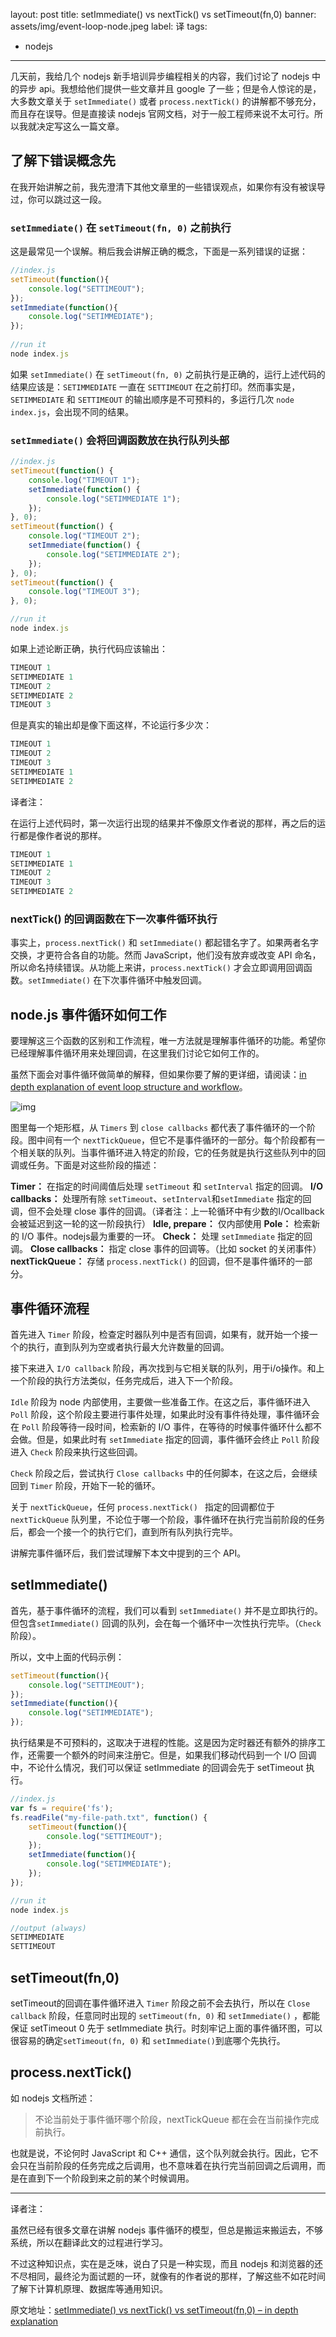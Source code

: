
layout: post
title: setImmediate() vs nextTick() vs setTimeout(fn,0) 
banner: assets/img/event-loop-node.jpeg
label: 译
tags:
- nodejs
---

几天前，我给几个 nodejs 新手培训异步编程相关的内容，我们讨论了 nodejs 中的异步 api。我想给他们提供一些文章并且 google 了一些；但是令人惊诧的是，大多数文章关于 `setImmediate()` 或者 `process.nextTick()` 的讲解都不够充分，而且存在误导。但是直接读 nodejs 官网文档，对于一般工程师来说不太可行。所以我就决定写这么一篇文章。

## 了解下错误概念先

在我开始讲解之前，我先澄清下其他文章里的一些错误观点，如果你有没有被误导过，你可以跳过这一段。

### **`setImmediate()` 在 `setTimeout(fn, 0)` 之前执行**

这是最常见一个误解。稍后我会讲解正确的概念，下面是一系列错误的证据：

```js
//index.js
setTimeout(function(){
    console.log("SETTIMEOUT");
});
setImmediate(function(){
    console.log("SETIMMEDIATE");
});
 
//run it
node index.js
```

如果 `setImmediate()` 在 `setTimeout(fn, 0)` 之前执行是正确的，运行上述代码的结果应该是：`SETIMMEDIATE` 一直在 `SETTIMEOUT` 在之前打印。然而事实是，`SETIMMEDIATE` 和 `SETTIMEOUT` 的输出顺序是不可预料的，多运行几次 `node index.js`，会出现不同的结果。

### **`setImmediate()` 会将回调函数放在执行队列头部**

```js
//index.js
setTimeout(function() {
    console.log("TIMEOUT 1");
    setImmediate(function() {
        console.log("SETIMMEDIATE 1");
    });
}, 0);
setTimeout(function() {
    console.log("TIMEOUT 2");
    setImmediate(function() {
        console.log("SETIMMEDIATE 2");
    });
}, 0);
setTimeout(function() {
    console.log("TIMEOUT 3");
}, 0);

//run it
node index.js
```

如果上述论断正确，执行代码应该输出：

```js
TIMEOUT 1
SETIMMEDIATE 1
TIMEOUT 2
SETIMMEDIATE 2
TIMEOUT 3
```

但是真实的输出却是像下面这样，不论运行多少次：

```js
TIMEOUT 1
TIMEOUT 2
TIMEOUT 3
SETIMMEDIATE 1
SETIMMEDIATE 2
```

译者注：

在运行上述代码时，第一次运行出现的结果并不像原文作者说的那样，再之后的运行都是像作者说的那样。

```js
TIMEOUT 1
SETIMMEDIATE 1
TIMEOUT 2
TIMEOUT 3
SETIMMEDIATE 2
```

### **nextTick() 的回调函数在下一次事件循环执行**

事实上，`process.nextTick()` 和 `setImmediate()` 都起错名字了。如果两者名字交换，才更符合各自的功能。然而 JavaScript，他们没有放弃或改变 API 命名，所以命名持续错误。从功能上来讲，`process.nextTick()` 才会立即调用回调函数。`setImmediate()` 在下次事件循环中触发回调。

## node.js 事件循环如何工作

要理解这三个函数的区别和工作流程，唯一方法就是理解事件循环的功能。希望你已经理解事件循环用来处理回调，在这里我们讨论它如何工作的。

虽然下面会对事件循环做简单的解释，但如果你要了解的更详细，请阅读：[in depth explanation of event loop structure and workflow](http://voidcanvas.com/nodejs-event-loop/)。

![img](http://voidcanvas.com/wp-content/uploads/2017/02/event-loop.png)

图里每一个矩形框，从 `Timers` 到 `close callbacks` 都代表了事件循环的一个阶段。图中间有一个 `nextTickQueue`，但它不是事件循环的一部分。每个阶段都有一个相关联的队列。当事件循环进入特定的阶段，它的任务就是执行这些队列中的回调或任务。下面是对这些阶段的描述：

**Timer：** 在指定的时间阈值后处理 `setTimeout` 和 `setInterval` 指定的回调。
**I/O callbacks：** 处理所有除 `setTimeout`、`setInterval`和`setImmediate` 指定的回调，但不会处理 close 事件的回调。（译者注：上一轮循环中有少数的I/Ocallback会被延迟到这一轮的这一阶段执行）
**Idle, prepare：** 仅内部使用
**Pole：** 检索新的 I/O 事件。nodejs最为重要的一环。
**Check：** 处理 `setImmediate` 指定的回调。
**Close callbacks：** 指定 close 事件的回调等。（比如 socket 的关闭事件）
**nextTickQueue：** 存储 `process.nextTick()` 的回调，但不是事件循环的一部分。

## 事件循环流程

首先进入 `Timer` 阶段，检查定时器队列中是否有回调，如果有，就开始一个接一个的执行，直到队列为空或者执行最大允许数量的回调。

接下来进入 `I/O callback` 阶段，再次找到与它相关联的队列，用于i/o操作。和上一个阶段的执行方法类似，任务完成后，进入下一个阶段。

`Idle` 阶段为 node 内部使用，主要做一些准备工作。在这之后，事件循环进入`Poll` 阶段，这个阶段主要进行事件处理，如果此时没有事件待处理，事件循环会在 `Poll` 阶段等待一段时间，检索新的 I/O 事件，在等待的时候事件循环什么都不会做。但是，如果此时有 `setImmediate` 指定的回调，事件循环会终止 `Poll` 阶段进入 `Check` 阶段来执行这些回调。

`Check` 阶段之后，尝试执行 `Close callbacks` 中的任何脚本，在这之后，会继续回到 `Timer` 阶段，开始下一轮的循环。

关于 `nextTickQueue`，任何 `process.nextTick() ` 指定的回调都位于 `nextTickQueue` 队列里，不论位于哪一个阶段，事件循环在执行完当前阶段的任务后，都会一个接一个的执行它们，直到所有队列执行完毕。

讲解完事件循环后，我们尝试理解下本文中提到的三个 API。

## setImmediate()

首先，基于事件循环的流程，我们可以看到 `setImmediate()` 并不是立即执行的。但包含`setImmediate()` 回调的队列，会在每一个循环中一次性执行完毕。（`Check` 阶段）。

所以，文中上面的代码示例：

```js
setTimeout(function(){
    console.log("SETTIMEOUT");
});
setImmediate(function(){
    console.log("SETIMMEDIATE");
});
```

执行结果是不可预料的，这取决于进程的性能。这是因为定时器还有额外的排序工作，还需要一个额外的时间来注册它。但是，如果我们移动代码到一个 I/O 回调中，不论什么情况，我们可以保证 setImmediate 的回调会先于 setTimeout 执行。

```js
//index.js
var fs = require('fs');
fs.readFile("my-file-path.txt", function() {
    setTimeout(function(){
        console.log("SETTIMEOUT");
    });
    setImmediate(function(){
        console.log("SETIMMEDIATE");
    });
});

//run it
node index.js

//output (always)
SETIMMEDIATE
SETTIMEOUT
```

## setTimeout(fn,0)

setTimeout的回调在事件循环进入 `Timer` 阶段之前不会去执行，所以在 `Close callback` 阶段，任意同时出现的 `setTimeout(fn, 0)` 和 `setImmediate()` ，都能保证 setTimeout 0 先于 setImmediate 执行。时刻牢记上面的事件循环图，可以很容易的确定`setTimeout(fn, 0)` 和 `setImmediate()`到底哪个先执行。

## process.nextTick()

如 nodejs 文档所述：

> 不论当前处于事件循环哪个阶段，nextTickQueue 都在会在当前操作完成前执行。

也就是说，不论何时 JavaScript 和 C++ 通信，这个队列就会执行。因此，它不会只在当前阶段的任务完成之后调用，也不意味着在执行完当前回调之后调用，而是在直到下一个阶段到来之前的某个时候调用。

---

译者注：

虽然已经有很多文章在讲解 nodejs 事件循环的模型，但总是搬运来搬运去，不够系统，所以在翻译此文的过程进行学习。

不过这种知识点，实在是乏味，说白了只是一种实现，而且 nodejs 和浏览器的还不尽相同，最终沦为面试题的一环，就像有的作者说的那样，了解这些不如花时间了解下计算机原理、数据库等通用知识。

原文地址：[setImmediate() vs nextTick() vs setTimeout(fn,0) – in depth explanation](http://voidcanvas.com/setimmediate-vs-nexttick-vs-settimeout/)











